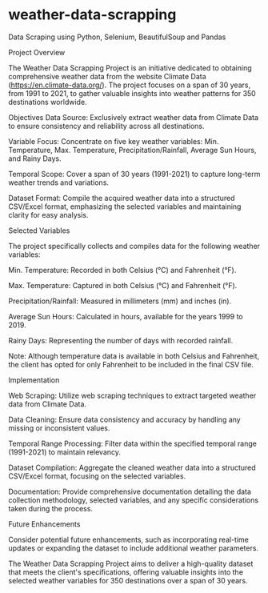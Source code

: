 # weather-data-scrapping
 Data Scraping using Python, Selenium, BeautifulSoup and Pandas

Project Overview

The Weather Data Scrapping Project is an initiative dedicated to obtaining comprehensive weather data from the website Climate Data (https://en.climate-data.org/). The project focuses on a span of 30 years, from 1991 to 2021, to gather valuable insights into weather patterns for 350 destinations worldwide.

Objectives
Data Source: Exclusively extract weather data from Climate Data to ensure consistency and reliability across all destinations.

Variable Focus: Concentrate on five key weather variables: Min. Temperature, Max. Temperature, Precipitation/Rainfall, Average Sun Hours, and Rainy Days.

Temporal Scope: Cover a span of 30 years (1991-2021) to capture long-term weather trends and variations.

Dataset Format: Compile the acquired weather data into a structured CSV/Excel format, emphasizing the selected variables and maintaining clarity for easy analysis.

Selected Variables

The project specifically collects and compiles data for the following weather variables:

Min. Temperature: Recorded in both Celsius (°C) and Fahrenheit (°F).

Max. Temperature: Captured in both Celsius (°C) and Fahrenheit (°F).

Precipitation/Rainfall: Measured in millimeters (mm) and inches (in).

Average Sun Hours: Calculated in hours, available for the years 1999 to 2019.

Rainy Days: Representing the number of days with recorded rainfall.

Note: Although temperature data is available in both Celsius and Fahrenheit, the client has opted for only Fahrenheit to be included in the final CSV file.

Implementation

Web Scraping: Utilize web scraping techniques to extract targeted weather data from Climate Data.

Data Cleaning: Ensure data consistency and accuracy by handling any missing or inconsistent values.

Temporal Range Processing: Filter data within the specified temporal range (1991-2021) to maintain relevancy.

Dataset Compilation: Aggregate the cleaned weather data into a structured CSV/Excel format, focusing on the selected variables.

Documentation: Provide comprehensive documentation detailing the data collection methodology, selected variables, and any specific considerations taken during the process.

Future Enhancements

Consider potential future enhancements, such as incorporating real-time updates or expanding the dataset to include additional weather parameters.

The Weather Data Scrapping Project aims to deliver a high-quality dataset that meets the client's specifications, offering valuable insights into the selected weather variables for 350 destinations over a span of 30 years.
